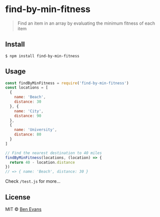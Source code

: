 # find-by-min-fitness

> Find an item in an array by evaluating the minimum fitness of each item

## Install

    $ npm install find-by-min-fitness

## Usage

```js
const findByMinFitness = require('find-by-min-fitness')
const locations = [
  {
    name: 'Beach',
    distance: 30
  }, {
    name: 'City',
    distance: 90
  },
  {
    name: 'University',
    distance: 80
  }
]

// Find the nearest destination to 40 miles
findByMinFitness(locations, (location) => {
  return 40 - location.distance
})
// => { name: 'Beach', distance: 30 }
```
Check `/test.js` for more...


## License

MIT &copy; [Ben Evans](https://bencevans.io)

